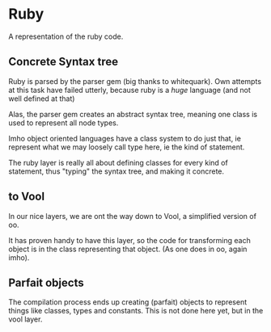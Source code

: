 # Ruby

A representation of the ruby code.

## Concrete Syntax tree

Ruby is parsed by the parser gem (big thanks to whitequark). Own attempts at
this task have failed utterly, because ruby is a _huge_ language (and not well
defined at that)

Alas, the parser gem creates an abstract syntax tree, meaning one class is used
to represent all node types.

Imho object oriented languages have a class system to do just that, ie represent
what we may loosely call type here, ie the kind of statement.

The ruby layer is really all about defining classes for every kind of statement,
thus "typing" the syntax tree, and making it concrete.

## to Vool

In our nice layers, we are ont the way down to Vool, a simplified version of oo.

It has proven handy to have this layer, so the code for transforming each object
is in the class representing that object. (As one does in oo, again imho).

## Parfait objects

The compilation process ends up creating (parfait) objects to represent
things like classes, types and constants. This is not done here yet, but in
the vool layer.
